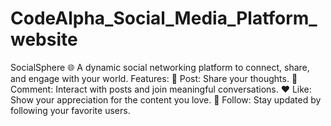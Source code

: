 # CodeAlpha_Social_Media_Platform_website
SocialSphere 🌐 A dynamic social networking platform to connect, share, and engage with your world.  Features:  📝 Post: Share your thoughts. 💬 Comment: Interact with posts and join meaningful conversations. ❤️ Like: Show your appreciation for the content you love. 👥 Follow: Stay updated by following your favorite users.
